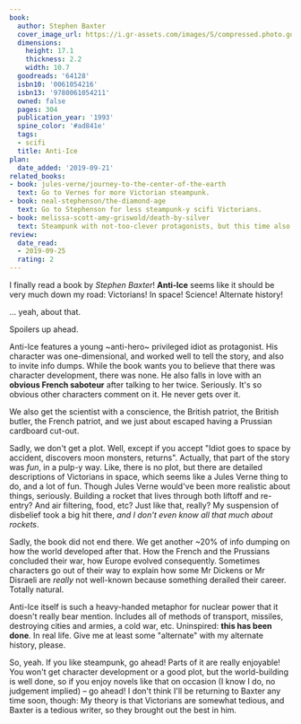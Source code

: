 ```yaml
---
book:
  author: Stephen Baxter
  cover_image_url: https://i.gr-assets.com/images/S/compressed.photo.goodreads.com/books/1170621179l/64128.jpg
  dimensions:
    height: 17.1
    thickness: 2.2
    width: 10.7
  goodreads: '64128'
  isbn10: '0061054216'
  isbn13: '9780061054211'
  owned: false
  pages: 304
  publication_year: '1993'
  spine_color: '#ad841e'
  tags:
  - scifi
  title: Anti-Ice
plan:
  date_added: '2019-09-21'
related_books:
- book: jules-verne/journey-to-the-center-of-the-earth
  text: Go to Vernes for more Victorian steampunk.
- book: neal-stephenson/the-diamond-age
  text: Go to Stephenson for less steampunk-y scifi Victorians.
- book: melissa-scott-amy-griswold/death-by-silver
  text: Steampunk with not-too-clever protagonists, but this time also with magic.
review:
  date_read:
  - 2019-09-25
  rating: 2
---
```


I finally read a book by *Stephen Baxter*! **Anti-Ice** seems like it should be very much down my road: Victorians! In
space! Science! Alternate history!

… yeah, about that.

Spoilers up ahead.

Anti-Ice features a young ~anti-hero~ privileged idiot as protagonist. His character was one-dimensional, and worked
well to tell the story, and also to invite info dumps. While the book wants you to believe that there was
character development, there was none. He also falls in love with an **obvious French saboteur** after talking to her
twice. Seriously. It's so obvious other characters comment on it. He never gets over it.

We also get the scientist with a conscience, the British patriot, the British butler, the French patriot, and we just
about escaped having a Prussian cardboard cut-out.

Sadly, we don't get a plot. Well, except if you accept "Idiot goes to space by accident, discovers moon monsters,
returns". Actually, that part of the story was *fun*, in a pulp-y way. Like, there is no plot, but there are
detailed descriptions of Victorians in space, which seems like a Jules Verne thing to do, and a lot of fun. Though Jules
Verne would've been more realistic about things, seriously. Building a rocket that lives through both liftoff and
re-entry? And air filtering, food, etc? Just like that, really? My suspension of disbelief took a big hit there, *and I
don't even know all that much about rockets*.

Sadly, the book did not end there. We get another ~20% of info dumping on how the world developed after that. How the
French and the Prussians concluded their war, how Europe evolved consequently. Sometimes characters go out of their way
to explain how some Mr Dickens or Mr Disraeli are *really* not well-known because something derailed their career.
Totally natural.

Anti-Ice itself is such a heavy-handed metaphor for nuclear power that it doesn't really bear mention. Includes all of
methods of transport, missiles, destroying cities and armies, a cold war, etc. Uninspired:
**this has been done**. In real life. Give me at least some "alternate" with my alternate history, please.

So, yeah. If you like steampunk, go ahead! Parts of it are really enjoyable! You won't get character development or a
good plot, but the world-building is well done, so if you enjoy novels like that on occasion (I know I do, no judgement
implied) – go ahead! I don't think I'll be returning to Baxter any time soon, though: My theory is that Victorians are
somewhat tedious, and Baxter is a tedious writer, so they brought out the best in him.
